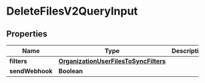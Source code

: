 

# DeleteFilesV2QueryInput


## Properties

| Name | Type | Description | Notes |
|------------ | ------------- | ------------- | -------------|
|**filters** | [**OrganizationUserFilesToSyncFilters**](OrganizationUserFilesToSyncFilters.md) |  |  [optional] |
|**sendWebhook** | **Boolean** |  |  [optional] |



